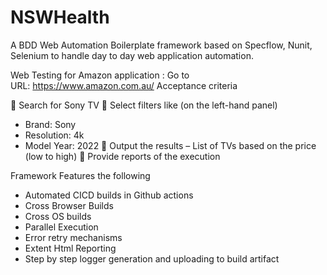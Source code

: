 # NSWHealth

A BDD Web Automation Boilerplate framework based on Specflow, Nunit, Selenium to handle day to day web application automation.

Web Testing for Amazon application :
Go to URL: https://www.amazon.com.au/
Acceptance criteria

 Search for Sony TV
 Select filters like (on the left-hand panel)
- Brand: Sony
- Resolution: 4k
- Model Year: 2022
 Output the results – List of TVs based on the price (low to high)
 Provide reports of the execution

Framework Features the following 
- Automated CICD builds in Github actions
- Cross Browser Builds
- Cross OS builds
- Parallel Execution
- Error retry mechanisms
- Extent Html Reporting
- Step by step logger generation and uploading to build artifact
